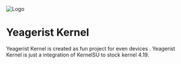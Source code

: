 ![Logo](https://static.wikia.nocookie.net/villains/images/d/d3/Eldian_Army_flag.png)


#  Yeagerist Kernel 

Yeagerist Kernel is created as fun project for even devices . Yeagerist Kernel is just a integration of KernelSU to stock kernel 4.19.
